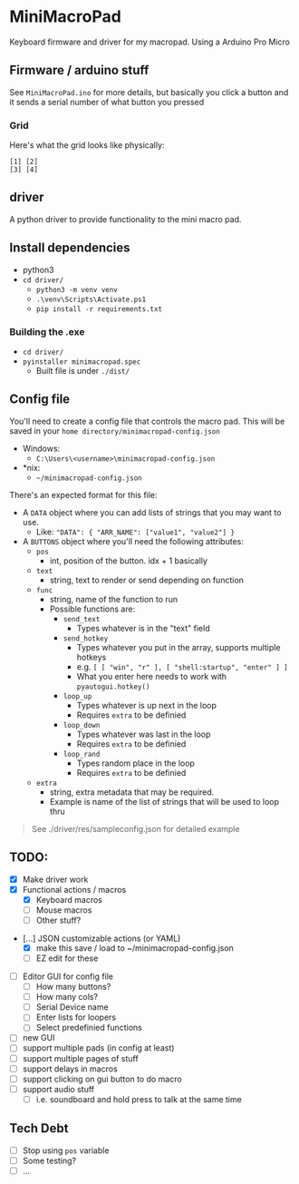 # MiniMacroPad

Keyboard firmware and driver for my macropad. Using a Arduino Pro Micro

## Firmware / arduino stuff
See `MiniMacroPad.ino` for more details, but basically you click a button and it sends a serial number of what button you pressed

### Grid
Here's what the grid looks like physically:
```
[1] [2]
[3] [4]
```

## driver
A python driver to provide functionality to the mini macro pad.

## Install dependencies
- python3
- `cd driver/`
    - `python3 -m venv venv`
    - `.\venv\Scripts\Activate.ps1`
    - `pip install -r requirements.txt`

### Building the .exe
- `cd driver/`
- `pyinstaller minimacropad.spec`
    - Built file is under `./dist/`

## Config file
You'll need to create a config file that controls the macro pad. This will be saved in your `home directory/minimacropad-config.json`
  - Windows:
    - `C:\Users\<username>\minimacropad-config.json`
  - *nix:
    - `~/minimacropad-config.json`

There's an expected format for this file:
- A `DATA` object where you can add lists of strings that you may want to use.
  - Like: `"DATA": { "ARR_NAME": ["value1", "value2"] }`
- A `BUTTONS` object where you'll need the following attributes:
  - `pos`
    - int, position of the button. idx + 1 basically
  - `text`
    - string, text to render or send depending on function
  - `func`
    - string, name of the function to run
    - Possible functions are:
      - `send_text`
        - Types whatever is in the "text" field
      - `send_hotkey`
        - Types whatever you put in the array, supports multiple hotkeys
        - e.g.  `[ [ "win", "r" ], [ "shell:startup", "enter" ] ]`
        - What you enter here needs to work with `pyautogui.hotkey()`
      - `loop_up`
        - Types whatever is up next in the loop
        - Requires `extra` to be definied 
      - `loop_down`
        - Types whatever was last in the loop
        - Requires `extra` to be definied 
      - `loop_rand`
        - Types random place in the loop
        - Requires `extra` to be definied 
  - `extra`
    - string, extra metadata that may be required.
    - Example is name of the list of strings that will be used to loop thru

> See ./driver/res/sampleconfig.json for detailed example

## TODO:
- [x] Make driver work
- [x] Functional actions / macros
  - [x] Keyboard macros
  - [ ] Mouse macros
  - [ ] Other stuff?
- [...] JSON customizable actions (or YAML)
  - [x] make this save / load to ~/minimacropad-config.json
  - [ ] EZ edit for these
- [ ] Editor GUI for config file
  - [ ] How many buttons?
  - [ ] How many cols?
  - [ ] Serial Device name
  - [ ] Enter lists for loopers
  - [ ] Select predefinied functions
- [ ] new GUI
- [ ] support multiple pads (in config at least)
- [ ] support multiple pages of stuff
- [ ] support delays in macros
- [ ] support clicking on gui button to do macro
- [ ] support audio stuff
  - [ ] i.e. soundboard and hold press to talk at the same time

## Tech Debt
- [ ] Stop using `pos` variable
- [ ] Some testing?
- [ ] ...